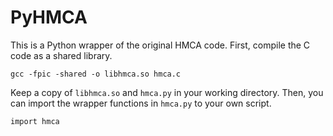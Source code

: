 # PyHMCA

This is a Python wrapper of the original HMCA code.
First, compile the C code as a shared library.

    gcc -fpic -shared -o libhmca.so hmca.c

Keep a copy of `libhmca.so` and `hmca.py` in your working directory.
Then, you can import the wrapper functions in `hmca.py` to your own script.

    import hmca
